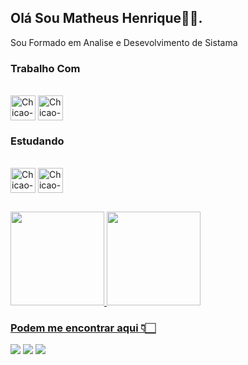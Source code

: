 ## Olá Sou Matheus Henrique✌🏻. 
Sou Formado em Analise e Desevolvimento de Sistama 

### Trabalho Com
<div style="display: inline_block"><br>
  <img align="center" alt="Chicao-PG" height="40" width="40" src="https://www.embarcadero.com/images/logos/logo-page/Delphi_FINAL_ICONS_1024.png">
  <img align="center" alt="Chicao-DP" height="40" width="40" src="https://cdn.jsdelivr.net/gh/devicons/devicon/icons/postgresql/postgresql-original.svg">
</div>

### Estudando
<div style="display: inline_block"><br>
  <img align="center" alt="Chicao-Js" height="40" width="40" src="https://w7.pngwing.com/pngs/782/228/png-transparent-ruby-on-rails-rubygems-amazon-dynamodb-ruby-text-logo-ruby-thumbnail.png">  
  <img align="center" alt="Chicao-dotnet" height="40" width="40" src="https://upload.wikimedia.org/wikipedia/commons/thumb/e/ee/.NET_Core_Logo.svg/1024px-.NET_Core_Logo.svg.png">
</div>

##

<div>
  <a href="https://github.com/chicaoo">
  <img height="150em" src="https://github-readme-stats.vercel.app/api?username=matheushpalves&show_icons=true&theme=algolia&include_all_commits=true&count_private=true"/>
  <img height="150em" src="https://github-readme-stats.vercel.app/api/top-langs/?username=matheushpalves&layout=compact&langs_count=7&theme=algolia"/>
</div>
  
 ### Podem me encontrar aqui 👇🏻  
<div> 
  <a href="https://www.instagram.com/dev.matheushpa" target="_blank"><img src="https://img.shields.io/badge/-Instagram-%23E4405F?style=for-the-badge&logo=instagram&logoColor=white" target="_blank"></a>
  <a href="https://www.twitch.tv/canalchicao" target="_blank"><img src="https://img.shields.io/badge/Twitch-9146FF?style=for-the-badge&logo=twitch&logoColor=white" target="_blank"></a>
  <a href="https://www.linkedin.com/in/matheushpa/" target="_blank"><img src="https://img.shields.io/badge/-LinkedIn-%230077B5?style=for-the-badge&logo=linkedin&logoColor=white" target="_blank"></a> 
</div>



